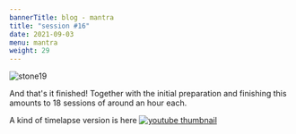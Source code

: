 ```yaml
---
bannerTitle: blog - mantra
title: "session #16"
date: 2021-09-03
menu: mantra
weight: 29
---
```


![stone19](/images/mani/mani10/stone19.jpg)

And that's it finished! Together with the initial preparation and finishing
this amounts to 18 sessions of around an hour each.

A kind of timelapse version is here
<a href="https://youtu.be/0Fnk-0gtSHM">
    <img src="https://img.youtube.com/vi/0Fnk-0gtSHM/0.jpg" alt="youtube thumbnail" />
</a>
